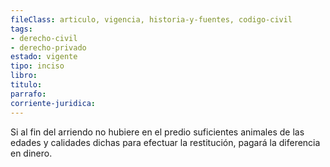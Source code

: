 ```yaml
---
fileClass: articulo, vigencia, historia-y-fuentes, codigo-civil
tags:
- derecho-civil
- derecho-privado
estado: vigente
tipo: inciso
libro:
titulo:
parrafo:
corriente-juridica:
---
```

Si al fin del arriendo no hubiere en el predio suficientes animales de las edades y calidades dichas para efectuar la restitución, pagará la diferencia en dinero.